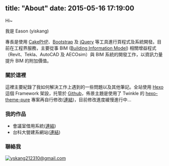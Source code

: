 title: "About"
date: 2015-05-16 17:19:00
---
<style type="text/css">
      span.post-date {
            display:none;
      }
</style>

Hi~

我是 Eason (yiskang)

專長是使用 [CakePHP](http://cakephp.org/)、[Bootstrap](http://getbootstrap.com/) 及 [jQuery](https://jquery.com/) 等工具進行頁程式及系統開發。目前在工程界服務，主要從事 BIM ([Building Information Model](http://www.autodesk.com/solutions/building-information-modeling/overview)) 相關增益程式（Revit、Tekla、AutoCAD 及 AECOsim）與 BIM 系統的開發工作，以資訊力量提升 BIM 的附加價值。

### 關於這裡
這裡主要紀錄了我如何解決工作上遇到的一些問題以及其他筆記。全站使用 [Hexo](http://hexo.io/) 這個 Framework 架設，托管於 [Github](https://github.com/)，佈景主題是使用了 Twinkle 的 [hexo-theme-pure](https://github.com/saintwinkle/hexo-theme-pure) 專案再自行修改([連結](https://github.com/yiskang/hexo-theme-pure))，目前修改進度緩慢進行中...

### 我的作品
* 會議室借用系統([連結](http://140.118.105.174/rms/))
* 台科大營建系網站([連結](http://www.ct.ntust.edu.tw/ct/))

### 聯絡我
[![yskang212310@gmail.com](/img/mail.png)](mailto:yskang212310@gmail.com)
